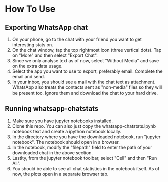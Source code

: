 # How To Use

## Exporting WhatsApp chat
1. On your phone, go to the chat with your friend you want to get interesting stats on.
2. On the chat window, tap the top rightmost icon (three vertical dots). Tap on "More" and then select "Export Chat".
3. Since we only analyse text as of now, select "Without Media" and save on the extra data usage.
4. Select the app you want to use to export, preferably email. Complete the email and send.
5. In your inbox, you should see a mail with the chat text as attachment. WhatsApp also treats the contacts sent as "non-media" files so they will be present too. Ignore them and download the chat to your hard drive.

## Running whatsapp-chatstats
1. Make sure you have jupyter notebooks installed.
2. Clone this repo. You can also just copy the whatsapp-chatstats.ipynb notebook text and create a ipython notebook locally.
3. In the directory where you have the downloaded notebook, run "jupyter notebook". The notebook should open in a browser. 
4. In the notebook, modify the "filepath" field to enter the path of your downloaded chat in the above section.
5. Lastlty, from the jupyter notebook toolbar, select "Cell" and then "Run All".
6. You should be able to see all chat statistics in the notebook itself. As of now, the plots open in a separate browser tab.
